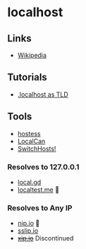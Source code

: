 # localhost

## Links

- [Wikipedia](https://en.wikipedia.org/wiki/Localhost)

## Tutorials

- [.localhost as TLD](/dnsmasq/tld/localhost.md)

## Tools

- [hostess](/hostess.md)
- [LocalCan](/localcan.md)
- [SwitchHosts!](/switchhosts.md)

### Resolves to 127.0.0.1

- [local.gd](https://local.gd)
- [localtest.me](https://readme.localtest.me) 🌟

### Resolves to Any IP

- [nip.io](https://nip.io) 🌟
- [sslip.io](https://sslip.io)
- [~~xip.io~~](https://xip.io) Discontinued

<!--
https://superuser.com/questions/1103491/resolving-adresses-with-localhost-tld-in-macos
-->
